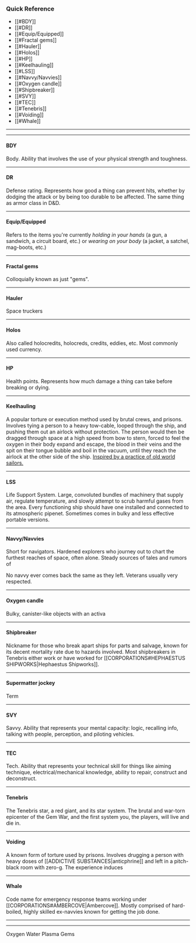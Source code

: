 
### Quick Reference
- [[#BDY]]
- [[#DR]]
- [[#Equip/Equipped]]
- [[#Fractal gems]]
- [[#Hauler]]
- [[#Holos]]
- [[#HP]]
- [[#Keelhauling]]
- [[#LSS]]
- [[#Navvy/Navvies]]
- [[#Oxygen candle]]
- [[#Shipbreaker]]
- [[#SVY]]
- [[#TEC]]
- [[#Tenebris]]
- [[#Voiding]]
- [[#Whale]]

---
---
#### BDY
Body. Ability that involves the use of your physical strength and toughness.

---
#### DR
Defense rating. Represents how good a thing can prevent hits, whether by dodging the attack or by being too durable to be affected. The same thing as armor class in D&D.

---
#### Equip/Equipped
Refers to the items you're currently *holding in your hands* (a gun, a sandwich, a circuit board, etc.) or *wearing on your body* (a jacket, a satchel, mag-boots, etc.)

---
#### Fractal gems
Colloquially known as just "gems". 

---
#### Hauler
Space truckers

---
#### Holos
Also called holocredits, holocreds, credits, eddies, etc. Most commonly used currency.

---
#### HP
Health points. Represents how much damage a thing can take before breaking or dying.

---
#### Keelhauling
A popular torture or execution method used by brutal crews, and prisons. Involves tying a person to a heavy tow-cable, looped through the ship, and pushing them out an airlock without protection. The person would then be dragged through space at a high speed from bow to stern, forced to feel the oxygen in their body expand and escape, the blood in their veins and the spit on their tongue bubble and boil in the vacuum, until they reach the airlock at the other side of the ship. [Inspired by a practice of old world sailors.](https://en.wikipedia.org/wiki/Keelhauling)

---
#### LSS
Life Support System. Large, convoluted bundles of machinery that supply air, regulate temperature, and slowly attempt to scrub harmful gases from the area. Every functioning ship should have one installed and connected to its atmospheric pipenet. Sometimes comes in bulky and less effective portable versions.

---
#### Navvy/Navvies
Short for navigators. Hardened explorers who journey out to chart the furthest reaches of space, often alone. Steady sources of tales and rumors of 

No navvy ever comes back the same as they left. Veterans usually very respected.

---
#### Oxygen candle
Bulky, canister-like objects with an activa

---
#### Shipbreaker
Nickname for those who break apart ships for parts and salvage, known for its decent mortality rate due to hazards involved. Most shipbreakers in Tenebris either work or have worked for [[CORPORATIONS#HEPHAESTUS SHIPWORKS|Hephaestus Shipworks]].

---
#### Supermatter jockey
Term 

---
#### SVY
Savvy. Ability that represents your mental capacity: logic, recalling info, talking with people, perception, and piloting vehicles.

---
#### TEC
Tech. Ability that represents your technical skill for things like aiming technique, electrical/mechanical knowledge, ability to repair, construct and deconstruct.

---
#### Tenebris
The Tenebris star, a red giant, and its star system. The brutal and war-torn epicenter of the Gem War, and the first system you, the players, will live and die in.

---
#### Voiding
A known form of torture used by prisons. Involves drugging a person with heavy doses of [[ADDICTIVE SUBSTANCES|anticphrine]] and left in a pitch-black room with zero-g. The experience induces 

---
#### Whale
Code name for emergency response teams working under [[CORPORATIONS#AMBERCOVE|Ambercove]]. Mostly comprised of hard-boiled, highly skilled ex-navvies known for getting the job done.

---
---



Oxygen
Water
Plasma
Gems